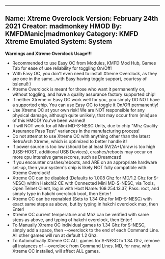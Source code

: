 -----------------------
Name: Xtreme Overclock
Version: February 24th 2021
Creator: madmonkey
HMOD By: KMFDManic|madmonkey
Category: KMFD Xtreme
Emulated System: System
-----------------------
**Warnings and Xtreme Overclock Usage!!!**
- Recommended to use Easy OC from Modules, KMFD Mod Hub, Games Tab for ease of use reliability for toggling On/Off!
- With Easy OC, you don't even need to install Xtreme Overclock, as they are one in the same...with Easy having toggle support, courtesy of bslenul!:)
- Xtreme Overclock is meant for those who want it permanently on, without toggling, and have a quality assurance factory supported chip!
- If neither Xtreme or Easy OC work well for you, you simply DO NOT have a supported chip.  You can use Easy OC to toggle it On/Off permanently!
- Use Xtreme OC at your own risk! We are NOT responsible for any physical damage, although quite unlikely, that may occur from (mis)use of this HMOD!  You've been warned!
- It will NOT work for all Mini MD-S-NESC Units, due to chip "Mhz Quality Assurance Pass Test" variances in the manufacturing process!
- Do not attempt to use Xtreme OC with anything other than the latest RetroArch Xtreme, which is optimized to better handle it!
- If power source is too low (should be at least 5V/2A+)/draw is too high (USB-HOST, additional USB Devices), crashes/reboots may occur on more cpu intensive games/cores, such as Dreamcast! 
- If you encounter crashes/reboots, and ARE on an appropriate hardware set-up, then your system's chip is likely NOT fully compatible with Xtreme Overclock!
- Xtreme OC can be disabled (Defaults to 1.008 Ghz for MD/1.2 Ghz for S-NESC) within Hakchi2 CE with Connected Mini MD-S-NESC, via Tools, Open Telnet Client, log in with Host Name: 169.254.13.37, Pass: root, and simply type in hakchi overclock boot, then Enter!  
- Xtreme OC can be reenabled (Sets to 1.34 Ghz for MD-S-NESC) with exact same steps as above, but by typing in hakchi overclock max, then Enter!
- Xtreme OC current temperature and Mhz can be verified with same steps as above, and typing of hakchi overclock, then Enter!
- To Manually Xtreme OC individual games to 1.34 Ghz for S-NESC, simply add a space, then --overclock to the end of each Command Line.  All other games will run at default 1.2 Ghz.    
- To Automatically Xtreme OC ALL games for S-NESC to 1.34 Ghz, remove all instances of --overclock from Command Lines.  MD, for now, with Xtreme OC installed, will affect ALL games.

